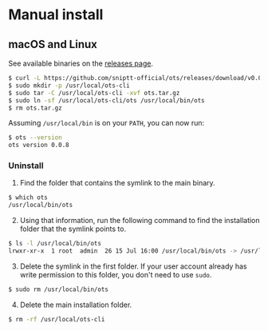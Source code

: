 # Manual install

## macOS and Linux

See available binaries on the [releases page](https://github.com/sniptt-official/ots/releases).

```sh
$ curl -L https://github.com/sniptt-official/ots/releases/download/v0.0.8/ots_0.0.8_darwin_amd64.tar.gz -o ots.tar.gz
$ sudo mkdir -p /usr/local/ots-cli
$ sudo tar -C /usr/local/ots-cli -xvf ots.tar.gz
$ sudo ln -sf /usr/local/ots-cli/ots /usr/local/bin/ots
$ rm ots.tar.gz
```

Assuming `/usr/local/bin` is on your `PATH`, you can now run:

```sh
$ ots --version
ots version 0.0.8
```

### Uninstall

1.  Find the folder that contains the symlink to the main binary.

```sh
$ which ots
/usr/local/bin/ots
```

2.  Using that information, run the following command to find the installation folder that the symlink points to.

```sh
$ ls -l /usr/local/bin/ots
lrwxr-xr-x  1 root  admin  26 15 Jul 16:00 /usr/local/bin/ots -> /usr/local/ots-cli/ots
```

3.  Delete the symlink in the first folder. If your user account already has write permission to this folder, you don't need to use `sudo`.

```sh
$ sudo rm /usr/local/bin/ots
```

4.  Delete the main installation folder.

```sh
$ rm -rf /usr/local/ots-cli
```
